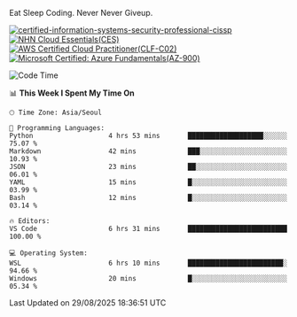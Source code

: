 Eat Sleep Coding.
Never Never Giveup.

[![certified-information-systems-security-professional-cissp](https://github.com/user-attachments/assets/d259884f-7f9a-4d80-a663-6968ead7464a)](https://www.credly.com/badges/f394a010-85a0-450b-9136-8043af01d71c/public_url)
[![NHN Cloud Essentials(CES)](https://github.com/user-attachments/assets/f405dcae-c923-424d-927f-e993bac10fa9)](https://www.nhncloud.com/kr/edu/certification/search)
[![AWS Certified Cloud Practitioner(CLF-C02)](https://github.com/user-attachments/assets/5199a6f5-42d5-4e70-b493-16c3fd42e691)](https://www.credly.com/badges/235e2b66-a782-4a21-ac77-ac4e42037113)
[![Microsoft Certified: Azure Fundamentals(AZ-900)](https://github.com/user-attachments/assets/7eb23f86-6311-42f9-83ab-166a25656710)](https://learn.microsoft.com/en-us/users/tiaz0128/credentials/ca6706271c8233ef)

<!--START_SECTION:waka-->
![Code Time](http://img.shields.io/badge/Code%20Time-4%2C357%20hrs%2037%20mins-blue)

📊 **This Week I Spent My Time On** 

```text
🕑︎ Time Zone: Asia/Seoul

💬 Programming Languages: 
Python                   4 hrs 53 mins       ███████████████████░░░░░░   75.07 % 
Markdown                 42 mins             ███░░░░░░░░░░░░░░░░░░░░░░   10.93 % 
JSON                     23 mins             ██░░░░░░░░░░░░░░░░░░░░░░░   06.01 % 
YAML                     15 mins             █░░░░░░░░░░░░░░░░░░░░░░░░   03.99 % 
Bash                     12 mins             █░░░░░░░░░░░░░░░░░░░░░░░░   03.14 % 

🔥 Editors: 
VS Code                  6 hrs 31 mins       █████████████████████████   100.00 % 

💻 Operating System: 
WSL                      6 hrs 10 mins       ████████████████████████░   94.66 % 
Windows                  20 mins             █░░░░░░░░░░░░░░░░░░░░░░░░   05.34 % 
```


 Last Updated on 29/08/2025 18:36:51 UTC
<!--END_SECTION:waka-->
